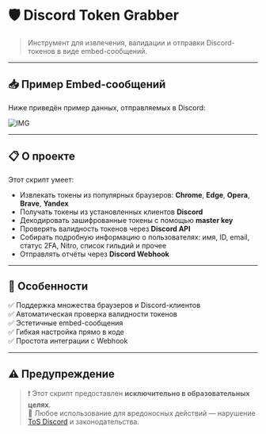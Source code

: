 # 🛡️ Discord Token Grabber

> Инструмент для извлечения, валидации и отправки Discord-токенов в виде embed-сообщений.

---

## 📥 Пример Embed-сообщений

Ниже приведён пример данных, отправляемых в Discord:


![IMG](https://github.com/user-attachments/assets/0f101e90-1124-47e6-9b3d-0dd3d2932836)

---

## 📋 О проекте

Этот скрипт умеет:

- Извлекать токены из популярных браузеров: **Chrome**, **Edge**, **Opera**, **Brave**, **Yandex**
- Получать токены из установленных клиентов **Discord**
- Декодировать зашифрованные токены с помощью **master key**
- Проверять валидность токенов через **Discord API**
- Собирать подробную информацию о пользователях: имя, ID, email, статус 2FA, Nitro, список гильдий и прочее
- Отправлять отчёты через **Discord Webhook**

---

## 🚀 Особенности

✅ Поддержка множества браузеров и Discord-клиентов  
✅ Автоматическая проверка валидности токенов  
✅ Эстетичные embed-сообщения  
✅ Гибкая настройка прямо в коде  
✅ Простота интеграции с Webhook  

---

## ⚠️ Предупреждение

> ❗ Этот скрипт предоставлен **исключительно в образовательных целях**.  
> 🚫 Любое использование для вредоносных действий — нарушение [ToS Discord](https://discord.com/terms) и законодательства.
